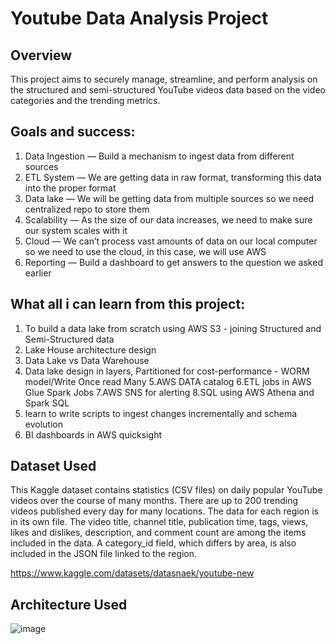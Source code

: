 # Youtube Data Analysis Project 

## Overview

This project aims to securely manage, streamline, and perform analysis on the structured and semi-structured YouTube videos data based on the video categories and the trending metrics.


## Goals and success:

1. Data Ingestion — Build a mechanism to ingest data from different sources
2. ETL System — We are getting data in raw format, transforming this data into the proper format
3. Data lake — We will be getting data from multiple sources so we need centralized repo to store them
4. Scalability — As the size of our data increases, we need to make sure our system scales with it
5. Cloud — We can’t process vast amounts of data on our local computer so we need to use the cloud, in this case, we will use AWS
6. Reporting — Build a dashboard to get answers to the question we asked earlier

## What all i can learn from this project:

1. To build a data lake from scratch using AWS S3 - joining Structured and Semi-Structured data
2. Lake House architecture design 
3. Data Lake vs Data Warehouse
4. Data lake design in layers, Partitioned for cost-performance - WORM model/Write Once read Many
5.AWS DATA catalog
6.ETL jobs in AWS Glue Spark Jobs
7.AWS SNS for alerting
8.SQL using AWS Athena and Spark SQL
9. learn to write scripts to ingest changes incrementally and schema evolution
10. BI dashboards in AWS quicksight

## Dataset Used

This Kaggle dataset contains statistics (CSV files) on daily popular YouTube videos over the course of many months. There are up to 200 trending videos published every day for many locations. The data for each region is in its own file. The video title, channel title, publication time, tags, views, likes and dislikes, description, and comment count are among the items included in the data. A category_id field, which differs by area, is also included in the JSON file linked to the region.

https://www.kaggle.com/datasets/datasnaek/youtube-new

## Architecture Used
![image](https://user-images.githubusercontent.com/84763813/234757305-0c02461c-a7b7-41e9-b08a-01574cb4ea3e.png)
